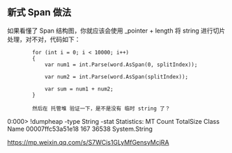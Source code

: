  ## 新式 Span 做法

如果看懂了 Span 结构图，你就应该会使用 _pointer + length 将 string 进行切片处理，对不对，代码如下：

            for (int i = 0; i < 10000; i++)
            {
                var num1 = int.Parse(word.AsSpan(0, splitIndex));

                var num2 = int.Parse(word.AsSpan(splitIndex));

                var sum = num1 + num2; 
            }

            然后在 托管堆 验证一下，是不是没有 临时 string 了？

0:000> !dumpheap -type String -stat
Statistics:
              MT    Count    TotalSize Class Name
00007ffc53a51e18      167        36538 System.String

https://mp.weixin.qq.com/s/S7WCis1GLyMfGensyMcjRA